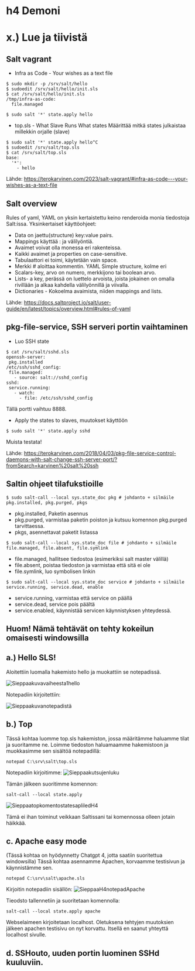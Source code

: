 # h4 Demoni
# x.) Lue ja tiivistä
## Salt vagrant
- Infra as Code - Your wishes as a text file

```
$ sudo mkdir -p /srv/salt/hello
$ sudoedit /srv/salt/hello/init.sls
$ cat /srv/salt/hello/init.sls
/tmp/infra-as-code:
  file.managed

$ sudo salt '*' state.apply hello
```
- top.sls - What Slave Runs What states
  Määrittää mitkä states julkaistaa millekkin orjalle (slave)

```
$ sudo salt '*' state.apply hello^C
$ sudoedit /srv/salt/top.sls
$ cat /srv/salt/top.sls
base:
  '*':
    - hello
```
Lähde: https://terokarvinen.com/2023/salt-vagrant/#infra-as-code---your-wishes-as-a-text-file
## Salt overview
Rules of yaml, YAML on yksin kertaistettu keino renderoida monia tiedostoja Salt:issa. 
Yksinkertaiset käyttöohjeet:
- Data on jaettu(structure) key:value pairs.
- Mappings käyttää : ja välilyöntiä.
- Avaimet voivat olla monessa eri rakenteissa.
- Kaikki avaimet ja properties on case-sensitive.
- Tabulaattori ei toimi, käytetään vain space.
- Merkki # aloittaa kommentin.
YAML Simple structure, kolme eri
- Scalars-key, arvo on numero, merkkijono tai boolean arvo.
- Lists- a key, perässä on luettelo arvoista, joista jokainen on omalla rivillään ja alkaa kahdella välilyönnillä ja viivalla.
- Dictionaries - Kokoelma avaimista, niiden mappings and lists.

Lähde: https://docs.saltproject.io/salt/user-guide/en/latest/topics/overview.html#rules-of-yaml
## pkg-file-service, SSH serveri portin vaihtaminen
- Luo SSH state
```
$ cat /srv/salt/sshd.sls
openssh-server:
 pkg.installed
/etc/ssh/sshd_config:
 file.managed:
   - source: salt://sshd_config
sshd:
 service.running:
   - watch:
     - file: /etc/ssh/sshd_config
```
Tällä portti vaihtuu 8888.

- Apply the states to slaves, muutokset käyttöön

```
$ sudo salt '*' state.apply sshd
```
Muista testata!

Lähde: https://terokarvinen.com/2018/04/03/pkg-file-service-control-daemons-with-salt-change-ssh-server-port/?fromSearch=karvinen%20salt%20ssh

## Saltin ohjeet tilafukstioille
```
$ sudo salt-call --local sys.state_doc pkg # johdanto + silmäile pkg.installed, pkg.purged, pkgs
```

- pkg.installed, Paketin asennus
- pkg.purged, varmistaa paketin poiston ja kutsuu komennon pkg.purged tarvittaessa.
- pkgs, asennettavat paketit listassa
```
$ sudo salt-call --local sys.state_doc file # johdanto + silmäile file.managed, file.absent, file.symlink
```

- file.managed, hallitsee tiedostoa (esimerkiksi salt master välillä)
- file.absent, poistaa tiedoston ja varmistaa että sitä ei ole
- file.symlink, luo symbolisen linkin

```
$ sudo salt-call --local sys.state_doc service # johdanto + silmäile service.running, service.dead, enable

```
- service.running, varmistaa että service on päällä
- service.dead, service pois päältä
- service.enabled, käynnistää servicen käynnistyksen yhteydessä.
## Huom! Nämä tehtävät on tehty kokeilun omaisesti windowsilla
## a.) Hello SLS!
Aloitettiin luomalla hakemisto hello ja muokattiin se notepadissä.

![Sieppaakuvavaiheesta1hello](https://github.com/MiisaS/Servers_2024/assets/122888617/4a786953-b468-4cea-b33c-f83e099de282)

Notepadiin kirjoitettiin:

 ![Sieppaakuvanotepadistä](https://github.com/MiisaS/Servers_2024/assets/122888617/812a9f80-df4a-4027-a62a-c15b0131f190)

## b.) Top
Tässä kohtaa luomme top.sls hakemiston, jossa määritämme haluamme tilat ja suoritamme ne.
Loimme tiedoston haluamaamme hakemistoon ja muokkasimme sen sisältöä notepadillä:
```
notepad C:\srv\salt\top.sls

```
Notepadiin kirjoitimme: 
![Sieppaakutsujenluku](https://github.com/MiisaS/Servers_2024/assets/122888617/49659106-1fd9-4743-82d4-5e1c43f7c389)

Tämän jälkeen suoritimme komennon:
```
salt-call --local state.apply
```
![SieppaatopkomentostatesapliledH4](https://github.com/MiisaS/Servers_2024/assets/122888617/d99518a2-131c-4ed5-93c3-524e9186c36c)

Tämä ei ihan toiminut veikkaan Saltissani tai komennossa olleen jotain häikkää. 

## c. Apache easy mode
(Tässä kohtaa on hyödynnetty Chatgpt 4, jotta saatiin suoritettua windowsilla)
Tässä kohtaa asennamme Apachen, korvaamme testisivun ja käynnistämme sen.
```
notepad C:\srv\salt\apache.sls
```
Kirjoitin notepadiin sisällön:
![SieppaaH4notepadApache](https://github.com/MiisaS/Servers_2024/assets/122888617/def1149a-8cfe-4f76-9054-d4dafd53a890)

Tieodsto tallennetiin ja suoritetaan komennolla:
```
salt-call --local state.apply apache
```
Webselaimeen kirjoitetaan localhost. Oletuksena tehtyjen muutoksien jälkeen apachen testisivu on nyt korvattu. Itsellä en saanut yhteyttä localhost sivulle.

## d. SSHouto, uuden portin luominen SSHd kuuluviin.



